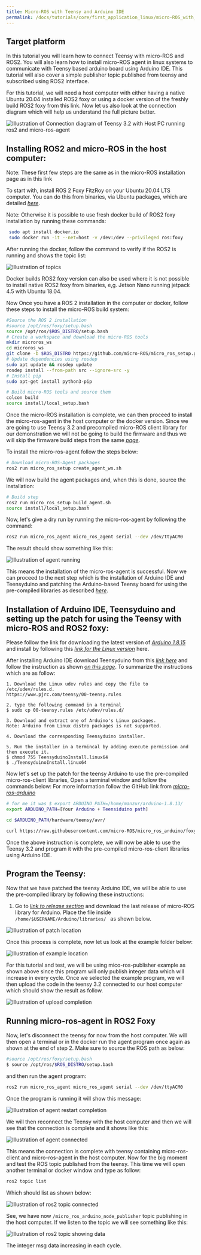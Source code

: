 ```yaml
---
title: Micro-ROS with Teensy and Arduino IDE
permalink: /docs/tutorials/core/first_application_linux/micro-ROS_with_teensy_arduini/
---
```


## Target platform

In this tutorial you will learn how to connect Teensy with micro-ROS and ROS2. 
You will also learn how to install micro-ROS agent in linux systems to communicate with 
Teensy based arduino board using Arduino IDE. This tutorial will also cover a 
simple publisher topic published from teensy and subscribed using ROS2 interface.

For this tutorial, we will need a host computer with either having a native 
Ubuntu 20.04 installed ROS2 foxy or using a docker version of the freshly build ROS2 foxy 
from this link. Now let us also look at the connection diagram which will help us 
understand the full picture better.

![Illustration of Connection diagram of Teensy 3.2 with Host PC running ros2 and micro-ros-agent](Teensy_micro_ros_connection.png)

## Installing ROS2 and micro-ROS in the host computer: 
Note: These first few steps are the same as in the micro-ROS installation page as in this link

To start with, install ROS 2 Foxy FitzRoy on your Ubuntu 20.04 LTS computer. 
You can do this from binaries, via Ubuntu packages, which are detailed 
[*here*](https://docs.ros.org/en/foxy/Installation/Ubuntu-Install-Binary.html).

Note: Otherwise it is possible to use fresh docker build of ROS2 foxy installation by running these commands:

```bash
 sudo apt install docker.io
 sudo docker run -it --net=host -v /dev:/dev --privileged ros:foxy
```
After running the docker, follow the command to verify if the ROS2 is running and shows the topic list:

![Illustration of topics](rostopic_show.png)

Docker builds ROS2 foxy version can also be used where it is not possible to install 
native ROS2 foxy from binaries, e,g. Jetson Nano running jetpack 4.5 with Ubuntu 18.04.

Now Once you have a ROS 2 installation in the computer or docker, follow these steps to install the micro-ROS build system:

```bash
#Source the ROS 2 installation
#source /opt/ros/foxy/setup.bash
source /opt/ros/$ROS_DISTRO/setup.bash
# Create a workspace and download the micro-ROS tools
mkdir microros_ws
cd microros_ws
git clone -b $ROS_DISTRO https://github.com/micro-ROS/micro_ros_setup.git src/micro_ros_setup
# Update dependencies using rosdep
sudo apt update && rosdep update
rosdep install --from-path src --ignore-src -y
# Install pip
sudo apt-get install python3-pip

# Build micro-ROS tools and source them
colcon build
source install/local_setup.bash
```

Once the micro-ROS installation is complete, we can then proceed to install the micro-ros-agent 
in the host computer or the docker version. Since we are going to use Teensy 3.2 and precompiled 
micro-ROS client library for our demonstration we will not be going to build the firmware and 
thus we will skip the firmware build steps from the same [*page*](https://micro.ros.org//docs/tutorials/core/first_application_linux/#:~:text=Installing%20ROS%202%20and%20the%20micro-ROS%20build%20system).

To install the micro-ros-agent follow the steps below:

```bash
# Download micro-ROS-Agent packages
ros2 run micro_ros_setup create_agent_ws.sh
```
We will now build the agent packages and, when this is done, source the installation:

```bash
# Build step
ros2 run micro_ros_setup build_agent.sh
source install/local_setup.bash
```
Now, let's give a dry run by running the micro-ros-agent by following the command:

```bash
ros2 run micro_ros_agent micro_ros_agent serial --dev /dev/ttyACM0
```
The result should show something like this:

![Illustration of agent running](micro_ros_agent_start.png)

This means the installation of the micro-ros-agent is successful. 
Now we can proceed to the next step which is the installation of Arduino IDE 
and Teensyduino and patching the Arduino-based Teensy board for using the 
pre-compiled libraries as described [*here*](https://github.com/micro-ROS/micro_ros_arduino#patch-teensyduino).

## Installation of Arduino IDE, Teensyduino and setting up the patch for using the Teensy with micro-ROS and ROS2 foxy:

Please follow the link for downloading the latest version of 
[*Arduino 1.8.15*](https://github.com/arduino/Arduino/releases/download/1.8.15/arduino-1.8.15.tar.xz) 
and install by following this [*link for the Linux version*](https://www.arduino.cc/en/Guide/Linux) here.

After installing Arduino IDE download Teensyduino from this [*link here*](https://www.pjrc.com/teensy/td_154/TeensyduinoInstall.linux64) 
and follow the instruction as shown [*on this page*](https://www.pjrc.com/teensy/td_154/TeensyduinoInstall.linux64). 
To summarize the instructions which are as follow:

```
1. Download the Linux udev rules and copy the file to /etc/udev/rules.d.
https://www.pjrc.com/teensy/00-teensy.rules

2. type the following command in a terminal 
$ sudo cp 00-teensy.rules /etc/udev/rules.d/

3. Download and extract one of Arduino's Linux packages.
Note: Arduino from Linux distro packages is not supported.

4. Download the corresponding Teensyduino installer.

5. Run the installer in a termincal by adding execute permission and then execute it.
$ chmod 755 TeensyduinoInstall.linux64
$ ./TeensyduinoInstall.linux64
```
Now let's set up the patch for the teensy Arduino to use the pre-compiled micro-ros-client 
libraries, Open a terminal window and follow the commands below: For more information follow 
the GitHub link from [*micro-ros-arduino*](https://github.com/micro-ROS/micro_ros_arduino/tree/foxy)

```bash
# for me it was $ export ARDUINO_PATH=/home/manzur/arduino-1.8.13/
export ARDUINO_PATH=[Your Arduino + Teensiduino path]

cd $ARDUINO_PATH/hardware/teensy/avr/

curl https://raw.githubusercontent.com/micro-ROS/micro_ros_arduino/foxy/extras/patching_boards/platform_teensy.txt > platform.txt
```

Once the above instruction is complete, we will now be able to use the Teensy 3.2 and 
program it with the pre-compiled micro-ros-client libraries using Arduino IDE.

## Program the Teensy: 

Now that we have patched the teensy Arduino IDE, we will be able to use the pre-compiled library by following these instructions:

1. Go to [*link to release section*](https://github.com/micro-ROS/micro_ros_arduino/releases) 
and download the last release of micro-ROS library for Arduino. 
Place the file inside ```/home/$USERNAME/Arduino/libraries/ ``` as shown below.

![Illustration of patch location](patch_location.png)

Once this process is complete, now let us look at the example folder below:

![Illustration of example location](arduino_example_location.png)

For this tutorial and test, we will be using mico-ros-publisher example as shown above since this 
program will only publish integer data which will increase in every cycle. Once we selected the 
example program, we will then upload the code in the teensy 3.2 connected to our host computer 
which should show the result as follow.

![Illustration of upload completion](upload_completion.png)

## Running micro-ros-agent in ROS2 Foxy

Now, let's disconnect the teensy for now from the host computer. We will then open a terminal 
or in the docker run the agent program once again as shown at the end of 
step 2. Make sure to source the ROS path as below:

```bash
#source /opt/ros/foxy/setup.bash
$ source /opt/ros/$ROS_DISTRO/setup.bash
```

and then run the agent program:

```bash
ros2 run micro_ros_agent micro_ros_agent serial --dev /dev/ttyACM0
```
Once the program is running it will show this message:

![Illustration of agent restart completion](agent_restart.png)

We will then reconnect the Teensy with the host computer and then we will see 
that the connection is complete and it shows like this:

![Illustration of agent connected](agent_connected.png)

This means the connection is complete with teensy containing micro-ros-client and micro-ros-agent in the host computer.
Now for the big moment and test the ROS topic published from the teensy. 
This time we will open another terminal or docker window and type as follow:

```bash
ros2 topic list
```
Which should list as shown below:

![Illustration of ros2 topic connected](ros2_topic_all.png)

See, we have now ```/micro_ros_arduino_node_publisher``` topic publishing in the host computer. 
If we listen to the topic we will see something like this:

![Illustration of ros2 topic showing data](topic_show.png)

The integer msg data increasing in each cycle.
